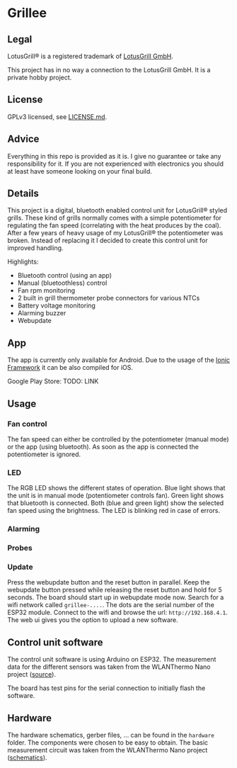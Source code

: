 # Grillee

## Legal
LotusGrill&reg; is a registered trademark of [LotusGrill GmbH](https://lotusgrill.de).

This project has in no way a connection to the LotusGrill GmbH. It is a private hobby project.

## License
GPLv3 licensed, see [LICENSE.md](license.md).

## Advice
Everything in this repo is provided as it is. I give no guarantee or take any responsibility for it. If you are not experienced with electronics you should at least have someone looking on your final build.

## Details
This project is a digital, bluetooth enabled control unit for LotusGrill&reg; styled grills. These kind of grills normally comes with a simple potentiometer for regulating the fan speed (correlating with the heat produces by the coal). After a few years of heavy usage of my LotusGrill&reg; the potentiometer was broken. Instead of replacing it I decided to create this control unit for improved handling.

Highlights:
* Bluetooth control (using an app)
* Manual (bluetoothless) control
* Fan rpm monitoring
* 2 built in grill thermometer probe connectors for various NTCs
* Battery voltage monitoring
* Alarming buzzer
* Webupdate

## App
The app is currently only available for Android. Due to the usage of the [Ionic Framework](https://ionicframework.com/) it can be also compiled for iOS.

Google Play Store: TODO: LINK

## Usage
### Fan control
The fan speed can either be controlled by the potentiometer (manual mode) or the app (using bluetooth). As soon as the app is connected the potentiometer is ignored.

### LED
The RGB LED shows the different states of operation. Blue light shows that the unit is in manual mode (potentiometer controls fan). Green light shows that bluetooth is connected. Both (blue and green light) show the selected fan speed using the brightness. The LED is blinking red in case of errors.

### Alarming


### Probes


### Update
Press the webupdate button and the reset button in parallel. Keep the webupdate button pressed while releasing the reset button and hold for 5 seconds. The board should start up in webupdate mode now. Search for a wifi network called `grillee-....`. The dots are the serial number of the ESP32 module. Connect to the wifi and browse the url: `http://192.168.4.1`. The web ui gives you the option to upload a new software.

## Control unit software
The control unit software is using Arduino on ESP32. The measurement data for the different sensors was taken from the WLANThermo Nano project ([source](https://github.com/WLANThermo-nano/WLANThermo_ESP32_Software/blob/master/src/temperature/TemperatureBase.cpp)).

The board has test pins for the serial connection to initially flash the software.

## Hardware
The hardware schematics, gerber files, ... can be found in the `hardware` folder. The components were chosen to be easy to obtain. 
The basic measurement circuit was taken from the WLANThermo Nano project ([schematics](https://github.com/WLANThermo-nano/WLANThermo_nano_Hardware/blob/master/nano%20v1%2B/circuit/Schaltplan%20WLANThermo%20Nano%20V1%2B.pdf)).